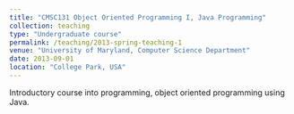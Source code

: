 ```yaml
---
title: "CMSC131 Object Oriented Programming I, Java Programming"
collection: teaching
type: "Undergraduate course"
permalink: /teaching/2013-spring-teaching-1
venue: "University of Maryland, Computer Science Department"
date: 2013-09-01
location: "College Park, USA"
---
```


Introductory course into programming, object oriented programming using Java.